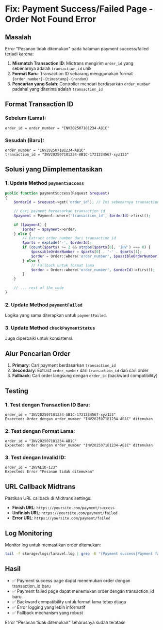 # Fix: Payment Success/Failed Page - Order Not Found Error

## Masalah

Error "Pesanan tidak ditemukan" pada halaman payment success/failed terjadi karena:

1. **Mismatch Transaction ID**: Midtrans mengirim `order_id` yang sebenarnya adalah `transaction_id` unik
2. **Format Baru**: Transaction ID sekarang menggunakan format `{order_number}-{timestamp}-{random}`
3. **Pencarian yang Salah**: Controller mencari berdasarkan `order_number` padahal yang diterima adalah `transaction_id`

## Format Transaction ID

### Sebelum (Lama):
```
order_id = order_number = "INV202507181234-AB1C"
```

### Sesudah (Baru):
```
order_number = "INV202507181234-AB1C"
transaction_id = "INV202507181234-AB1C-1721234567-xyz123"
```

## Solusi yang Diimplementasikan

### 1. Update Method `paymentSuccess`

```php
public function paymentSuccess(Request $request)
{
    $orderId = $request->get('order_id'); // Ini sebenarnya transaction_id
    
    // Cari payment berdasarkan transaction_id
    $payment = Payment::where('transaction_id', $orderId)->first();
    
    if ($payment) {
        $order = $payment->order;
    } else {
        // Extract order_number dari transaction_id
        $parts = explode('-', $orderId);
        if (count($parts) >= 2 && strpos($parts[0], 'INV') === 0) {
            $possibleOrderNumber = $parts[0] . '-' . $parts[1];
            $order = Order::where('order_number', $possibleOrderNumber)->first();
        } else {
            // Fallback untuk format lama
            $order = Order::where('order_number', $orderId)->first();
        }
    }
    
    // ... rest of the code
}
```

### 2. Update Method `paymentFailed`

Logika yang sama diterapkan untuk `paymentFailed`.

### 3. Update Method `checkPaymentStatus`

Juga diperbaiki untuk konsistensi.

## Alur Pencarian Order

1. **Primary**: Cari payment berdasarkan `transaction_id`
2. **Secondary**: Extract `order_number` dari `transaction_id` dan cari order
3. **Fallback**: Cari order langsung dengan `order_id` (backward compatibility)

## Testing

### 1. Test dengan Transaction ID Baru:
```
order_id = "INV202507181234-AB1C-1721234567-xyz123"
Expected: Order dengan order_number "INV202507181234-AB1C" ditemukan
```

### 2. Test dengan Format Lama:
```
order_id = "INV202507181234-AB1C"
Expected: Order dengan order_number "INV202507181234-AB1C" ditemukan
```

### 3. Test dengan Invalid ID:
```
order_id = "INVALID-123"
Expected: Error "Pesanan tidak ditemukan"
```

## URL Callback Midtrans

Pastikan URL callback di Midtrans settings:

- **Finish URL**: `https://yoursite.com/payment/success`
- **Unfinish URL**: `https://yoursite.com/payment/failed`
- **Error URL**: `https://yoursite.com/payment/failed`

## Log Monitoring

Monitor log untuk memastikan order ditemukan:

```bash
tail -f storage/logs/laravel.log | grep -E "(Payment success|Payment failed|Order not found)"
```

## Hasil

- ✅ Payment success page dapat menemukan order dengan transaction_id baru
- ✅ Payment failed page dapat menemukan order dengan transaction_id baru
- ✅ Backward compatibility untuk format lama tetap dijaga
- ✅ Error logging yang lebih informatif
- ✅ Fallback mechanism yang robust

Error "Pesanan tidak ditemukan" seharusnya sudah teratasi!
